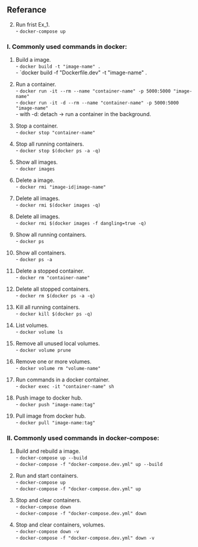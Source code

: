 ## Referance

  2. Run frist Ex_1.      
    - `docker-compose up`     


<a name="One"></a>

### I. Commonly used commands in docker:
  1. Build a image.    
    - `docker build -t "image-name" .`     
    - `docker build -f "Dockerfile.dev" -t "image-name" .      

  2. Run a container.      
    - `docker run -it --rm --name "container-name" -p 5000:5000 "image-name"`     
    - `docker run -it -d --rm --name "container-name" -p 5000:5000 "image-name"`   
    - with -d: detach -> run a container in the background.     

  3. Stop a container.      
    - `docker stop "container-name"`       

  4. Stop all running containers.      
    - `docker stop $(docker ps -a -q)`      

  5. Show all images.  
    - `docker images`     

  6. Delete a image.  
    - `docker rmi "image-id|image-name"`  

  7. Delete all images.  
    - `docker rmi $(docker images -q)`  

  8. Delete all <none> images.  
    - `docker rmi $(docker images -f dangling=true -q)` 

  9. Show all running containers.         
    - `docker ps`  

  10. Show all containers.         
    - `docker ps -a`  

  11. Delete a stopped container.         
    - `docker rm "container-name"`  

  12. Delete all stopped containers.         
    - `docker rm $(docker ps -a -q)`  

  13. Kill all running containers.         
    - `docker kill $(docker ps -q)`  

  14. List volumes.         
    - `docker volume ls`

  15. Remove all unused local volumes.         
    - `docker volume prune`

  16. Remove one or more volumes.         
    - `docker volume rm "volume-name"`

  17. Run commands in a docker container.         
    - `docker exec -it "container-name" sh`

  18. Push image to docker hub.         
    - `docker push "image-name:tag"`

  19. Pull image from docker hub.         
    - `docker pull "image-name:tag"`


<a name="Two"></a>

### II. Commonly used commands in docker-compose:  
  1. Build and rebuild a image.    
    - `docker-compose up --build`  
    - `docker-compose -f "docker-compose.dev.yml" up --build`  

  2. Run and start containers.    
    - `docker-compose up`   
    - `docker-compose -f "docker-compose.dev.yml" up`  

  3. Stop and clear containers.    
    - `docker-compose down`  
    - `docker-compose -f "docker-compose.dev.yml" down`  
 
  4. Stop and clear containers, volumes.    
    - `docker-compose down -v`  
    - `docker-compose -f "docker-compose.dev.yml" down -v`  



 
